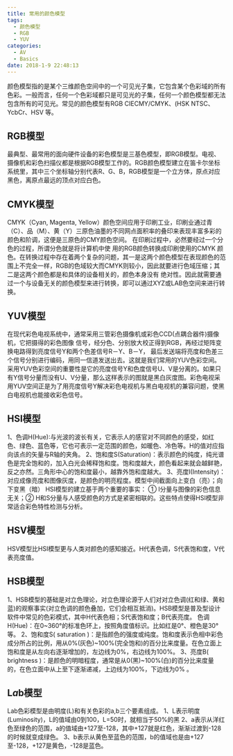 ```yaml
---
title: 常用的颜色模型
tags:
  - 颜色模型
  - RGB
  - YUV
categories:
  - AV
  - Basics
date: 2018-1-9 22:48:13
---
```


颜色模型指的是某个三维颜色空间中的一个可见光子集，它包含某个色彩域的所有色彩。一般而言，任何一个色彩域都只是可见光的子集，任何一个颜色模型都无法包含所有的可见光。常见的颜色模型有RGB CIECMY/CMYK、(HSK NTSC、YcbCr、HSV 等。

## RGB模型
最典型、最常用的面向硬件设备的彩色模型是三基色模型，即RGB模型。电视、摄像机和彩色扫描仪都是根据RGB模型工作的。RGB颜色模型建立在笛卡尔坐标系统里，其中三个坐标轴分别代表R、G、B，RGB模型是一个立方体，原点对应黑色，离原点最远的顶点对应白色。

## CMYK模型
CMYK（Cyan, Magenta, Yellow）颜色空间应用于印刷工业，印刷业通过青（C）、品（M）、黄（Y）三原色油墨的不同网点面积率的叠印来表现丰富多彩的颜色和阶调，这便是三原色的CMY颜色空间。
在印刷过程中，必然要经过一个分色的过程，所谓分色就是将计算机中使 用的RGB颜色转换成印刷使用的CMYK 颜色。在转换过程中存在着两个复杂的问题，其一是这两个颜色模型在表现颜色的范围上不完全一样，RGB的色域较大而CMYK则较小，因此就要进行色域压缩；其二是这两个颜色都是和具体的设备相关的，颜色本身没有 绝对性。因此就需要通过一个与设备无关的颜色模型来进行转换，即可以通过XYZ或LAB色空间来进行转换。

## YUV模型
在现代彩色电视系统中，通常采用三管彩色摄像机或彩色CCD(点耦合器件)摄像机，它把摄得的彩色图像 信号，经分色、分别放大校正得到RGB，再经过矩阵变换电路得到亮度信号Y和两个色差信号R－Y、B－Y， 最后发送端将亮度和色差三个信号分别进行编码，用同一信道发送出去。这就是我们常用的YUV色彩空间。
采用YUV色彩空间的重要性是它的亮度信号Y和色度信号U、V是分离的。如果只有Y信号分量而没有U、V分量，那么这样表示的图就是黑白灰度图。彩色电视采用YUV空间正是为了用亮度信号Y解决彩色电视机与黑白电视机的兼容问题，使黑白电视机也能接收彩色信号。

## HSI模型
1、色调H(Hue):与光波的波长有关，它表示人的感官对不同颜色的感受，如红色、绿色、蓝色等，它也可表示一定范围的颜色，如暖色、冷色等。H的值对应指向该点的矢量与R轴的夹角。
2、饱和度S(Saturation)：表示颜色的纯度，纯光谱色是完全饱和的，加入白光会稀释饱和度。饱和度越大，颜色看起来就会越鲜艳，反之亦然。三角形中心的饱和度最小，越靠外饱和度越大。
3、亮度I(Intensity)：对应成像亮度和图像灰度，是颜色的明亮程度。模型中间截面向上变白（亮）；向下变黑（暗）
HSI模型的建立基于两个重要的事实： ① I分量与图像的彩色信息无关；② H和S分量与人感受颜色的方式是紧密相联的。这些特点使得HSI模型非常适合彩色特性检测与分析。

## HSV模型
HSV模型比HSI模型更与人类对颜色的感知接近。H代表色调，S代表饱和度，V代表亮度值。

## HSB模型
1、HSB模型的基础是对立色理论，对立色理论源于人们对对立色调(红和绿、黄和蓝)的观察事实(对立色调的颜色叠加，它们会相互抵消)。HSB模型是普及型设计软件中常见的色彩模式，其中H代表色相；S代表饱和度；B代表亮度。
色调H(Hue)：在0~360°的标准色环上，按照角度值标识。比如红是0°、橙色是30°等。
2、饱和度S( saturation )：是指颜色的强度或纯度。饱和度表示色相中彩色成分所占的比例，用从0%(灰色)~100%(完全饱和)的百分比来度量。在色立面上饱和度是从左向右逐渐增加的，左边线为0%，右边线为100%。
3、亮度B( brightness )：是颜色的明暗程度，通常是从0(黑)~100%(白)的百分比来度量的，在色立面中从上至下逐渐递减，上边线为100%，下边线为0% 。

## L*a*b模型
Lab色彩模型是由明度(L)和有关色彩的a,b三个要素组成。
1、L表示明度(Luminosity)，L的值域由0到100，L=50时，就相当于50%的黑
2、a表示从洋红色至绿色的范围，a的值域由+127至-128，其中+127就是红色，渐渐过渡到-128的时候就变成绿色。
3、b表示从黄色至蓝色的范围，b的值域也是由+127至-128，+127是黄色，-128是蓝色。

